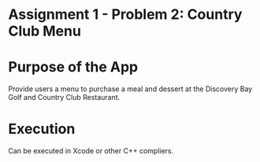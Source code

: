 # Assignment 1 - Problem 2: Country Club Menu

# Purpose of the App
Provide users a menu to purchase a meal and dessert at the Discovery Bay Golf and Country Club Restaurant.

# Execution
Can be executed in Xcode or other C++ compliers. 
